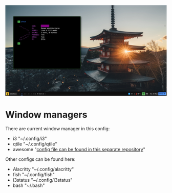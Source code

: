 <img src="./assets/screenshot.png">

# Window managers

There are current window manager in this config:

- i3 "~/.config/i3"
- qtile "~/.config/qtile"
- awesome "[config file can be found in this separate repository](https://github.com/ltuyen1/awm-config)"

Other configs can be found here:

- Alacritty "~/.config/alacritty"
- fish "~/.config/fish"
- i3status "~/.config/i3status"
- bash "~/.bash"
